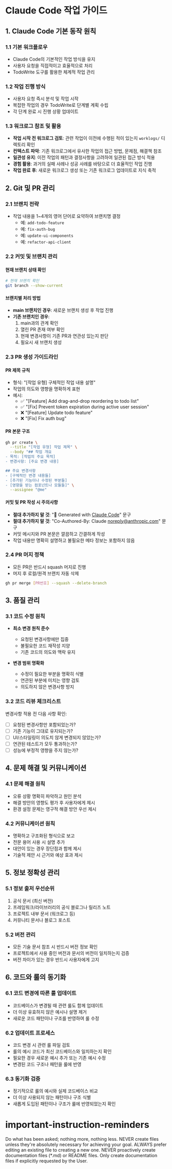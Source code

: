 # Claude Code 작업 가이드

## 1. Claude Code 기본 동작 원칙

### 1.1 기본 워크플로우
- Claude Code의 기본적인 작업 방식을 유지
- 사용자 요청을 직접적이고 효율적으로 처리
- TodoWrite 도구를 활용한 체계적 작업 관리

### 1.2 작업 진행 방식
- 사용자 요청 즉시 분석 및 작업 시작
- 복잡한 작업의 경우 TodoWrite로 단계별 계획 수립
- 각 단계 완료 시 진행 상황 업데이트

### 1.3 워크로그 참조 및 활용
- **작업 시작 전 워크로그 검토**: 관련 작업이 이전에 수행된 적이 있는지 `worklogs/` 디렉토리 확인
- **컨텍스트 파악**: 기존 워크로그에서 유사한 작업의 접근 방법, 문제점, 해결책 참조
- **일관성 유지**: 이전 작업의 패턴과 결정사항을 고려하여 일관된 접근 방식 적용
- **경험 활용**: 과거의 실패 사례나 성공 사례를 바탕으로 더 효율적인 작업 진행
- **작업 완료 후**: 새로운 워크로그 생성 또는 기존 워크로그 업데이트로 지식 축적

## 2. Git 및 PR 관리

### 2.1 브랜치 전략
- 작업 내용을 1~4개의 영어 단어로 요약하여 브랜치명 결정
  - 예: `add-todo-feature`
  - 예: `fix-auth-bug`
  - 예: `update-ui-components`
  - 예: `refactor-api-client`

### 2.2 커밋 및 브랜치 관리

#### 현재 브랜치 상태 확인
```bash
# 현재 브랜치 확인
git branch --show-current
```

#### 브랜치별 처리 방법
- **main 브랜치인 경우**: 새로운 브랜치 생성 후 작업 진행
- **기존 브랜치인 경우**: 
  1. main과의 관계 확인
  2. 열린 PR 존재 여부 확인
  3. 현재 변경사항이 기존 PR과 연관성 있는지 판단
  4. 필요시 새 브랜치 생성

### 2.3 PR 생성 가이드라인

#### PR 제목 규칙
- 형식: "[작업 유형] 구체적인 작업 내용 설명"
- 작업의 의도와 영향을 명확하게 표현
- 예시:
  - ✅ "[Feature] Add drag-and-drop reordering to todo list"
  - ✅ "[Fix] Prevent token expiration during active user session"
  - ❌ "[Feature] Update todo feature"
  - ❌ "[Fix] Fix auth bug"

#### PR 본문 구조
```bash
gh pr create \
  --title "[작업 유형] 작업 제목" \
  --body "## 작업 개요
- 목적: [작업의 주요 목적]
- 변경사항: [주요 변경 내용]

## 주요 변경사항
- [구체적인 변경 내용들]
- [추가된 기능이나 수정된 부분들]
- [영향을 받는 컴포넌트나 모듈들]" \
  --assignee "@me"
```

#### 커밋 및 PR 작성 시 주의사항
- **절대 추가하지 말 것**: "🤖 Generated with [Claude Code](https://claude.ai/code)" 문구
- **절대 추가하지 말 것**: "Co-Authored-By: Claude <noreply@anthropic.com>" 문구
- 커밋 메시지와 PR 본문은 깔끔하고 간결하게 작성
- 작업 내용만 명확히 설명하고 불필요한 메타 정보는 포함하지 않음

### 2.4 PR 머지 정책
- 모든 PR은 반드시 squash 머지로 진행
- 머지 후 로컬/원격 브랜치 자동 삭제
```bash
gh pr merge [PR번호] --squash --delete-branch
```

## 3. 품질 관리

### 3.1 코드 수정 원칙
- **최소 변경 원칙 준수**
  - 요청된 변경사항에만 집중
  - 불필요한 코드 재작성 지양
  - 기존 코드의 의도와 맥락 유지

- **변경 범위 명확화**
  - 수정이 필요한 부분을 명확히 식별
  - 연관된 부분에 미치는 영향 검토
  - 의도하지 않은 변경사항 방지

### 3.2 코드 리뷰 체크리스트
변경사항 적용 전 다음 사항 확인:
- [ ] 요청된 변경사항만 포함되었는가?
- [ ] 기존 기능이 그대로 유지되는가?
- [ ] UI/스타일링이 의도치 않게 변경되지 않았는가?
- [ ] 연관된 테스트가 모두 통과하는가?
- [ ] 성능에 부정적 영향을 주지 않는가?

## 4. 문제 해결 및 커뮤니케이션

### 4.1 문제 해결 원칙
- 오류 상황 명확히 파악하고 원인 분석
- 해결 방안의 영향도 평가 후 사용자에게 제시
- 환경 설정 문제는 영구적 해결 방안 우선 제시

### 4.2 커뮤니케이션 원칙
- 명확하고 구조화된 형식으로 보고
- 전문 용어 사용 시 설명 추가
- 대안이 있는 경우 장단점과 함께 제시
- 기술적 제안 시 근거와 예상 효과 제시

## 5. 정보 정확성 관리

### 5.1 정보 출저 우선순위
1. 공식 문서 (최신 버전)
2. 프레임워크/라이브러리의 공식 블로그나 릴리즈 노트
3. 프로젝트 내부 문서 (워크로그 등)
4. 커뮤니티 문서나 블로그 포스트

### 5.2 버전 관리
- 모든 기술 문서 참조 시 반드시 버전 정보 확인
- 프로젝트에서 사용 중인 버전과 문서의 버전이 일치하는지 검증
- 버전 차이가 있는 경우 반드시 사용자에게 고지

## 6. 코드와 룰의 동기화

### 6.1 코드 변경에 따른 룰 업데이트
- 코드베이스가 변경될 때 관련 룰도 함께 업데이트
- 더 이상 유효하지 않은 예시나 설명 제거
- 새로운 코드 패턴이나 구조를 반영하여 룰 수정

### 6.2 업데이트 프로세스
- 코드 변경 시 관련 룰 파일 검토
- 룰의 예시 코드가 최신 코드베이스와 일치하는지 확인
- 필요한 경우 새로운 예시 추가 또는 기존 예시 수정
- 변경된 코드 구조나 패턴을 룰에 반영

### 6.3 동기화 검증
- 정기적으로 룰의 예시와 실제 코드베이스 비교
- 더 이상 사용되지 않는 패턴이나 구조 식별
- 새롭게 도입된 패턴이나 구조가 룰에 반영되었는지 확인

# important-instruction-reminders
Do what has been asked; nothing more, nothing less.
NEVER create files unless they're absolutely necessary for achieving your goal.
ALWAYS prefer editing an existing file to creating a new one.
NEVER proactively create documentation files (*.md) or README files. Only create documentation files if explicitly requested by the User.